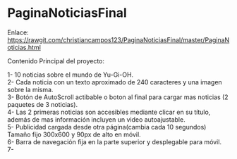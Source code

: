# PaginaNoticiasFinal

Enlace: https://rawgit.com/christiancampos123/PaginaNoticiasFinal/master/PaginaNoticias.html

Contenido Principal del proyecto:

  1-  10 noticias sobre el mundo de Yu-Gi-OH.<br>
  2-  Cada noticia con un texto aproximado de 240 caracteres y una imagen sobre la misma.<br>
  3-  Botón de AutoScroll actibable o boton al final para cargar mas noticias (2 paquetes de 3 noticias).<br>
  4-  Las 2 primeras noticias son accesibles mediante clicar en su título, además de mas información incluyen un video                autoajustable.<br>
  5-  Publicidad cargada desde otra página(cambia cada 10 segundos) Tamaño fijo 300x600 y 90px de alto en móvil.<br>
  6-  Barra de navegación fija en la parte superior y desplegable para móvil.<br>
  7-  

